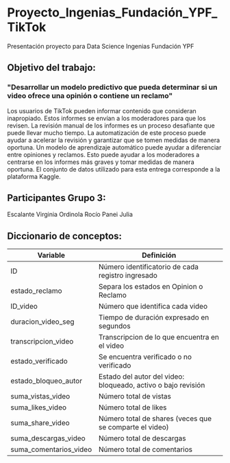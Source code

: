 # Proyecto_Ingenias_Fundación_YPF_TikTok
Presentación proyecto para Data Science Ingenias Fundación YPF
## Objetivo del trabajo: 
### "Desarrollar un modelo predictivo que pueda determinar si un video ofrece una opinión o contiene un reclamo"

Los usuarios de TikTok pueden informar contenido que consideran inapropiado. Estos informes se envían a los moderadores para que los revisen. La revisión manual de los informes es un proceso desafiante que puede llevar mucho tiempo. La automatización de este proceso puede ayudar a acelerar la revisión y garantizar que se tomen medidas de manera oportuna.
Un modelo de aprendizaje automático puede ayudar a diferenciar entre opiniones y reclamos. Esto puede ayudar a los moderadores a centrarse en los informes más graves y tomar medidas de manera oportuna.
El conjunto de datos utilizado para esta entrega corresponde a la plataforma Kaggle. 

## Participantes Grupo 3:
Escalante Virginia
Ordinola Rocío
Panei Julia


## Diccionario de conceptos: 

| Variable | Definición |
| --------- | --------- |
|ID | Número identificatorio de cada registro ingresado |
| estado_reclamo | Separa los estados en Opinion o Reclamo |
| ID_video | Número que identifica cada video |
| duracion_video_seg | Tiempo de duración expresado en segundos |
| transcripcion_video | Transcripcion de lo que encuentra en el video |
| estado_verificado | Se encuentra verificado o no verificado |
| estado_bloqueo_autor | Estado del autor del video: bloqueado, activo o bajo revisión |
| suma_vistas_video | Número total de vistas |
| suma_likes_video | Número total de likes |
| suma_share_video | Número total de shares (veces que se comparte el video) |
| suma_descargas_video | Número total de descargas |
| suma_comentarios_video | Número total de comentarios |
